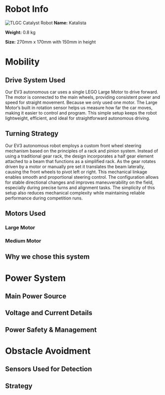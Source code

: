 # Robot Info
![TLGC Catalyst Robot](https://github.com/user-attachments/assets/9eab7df2-d8ef-4700-9e72-295631cccf4a)
**Name:** Katalista
                                                                                                                                                                   
**Weight:** 0.8 kg
                                                                                                                                                                   
**Size:** 270mm x 170mm with 150mm in height
                                                                                                                                                                    
# Mobility

## Drive System Used
Our EV3 autonomous car uses a single LEGO Large Motor to drive forward. The motor is connected to the main wheels, providing consistent power and speed for straight movement. Because we only used one motor. The Large Motor’s built in rotation sensor helps us measure how far the car moves, making it easier to control and program. This simple setup keeps the robot lightweight, efficient, and ideal for straightforward autonomous driving.

## Turning Strategy
Our EV3 autonomous robot employs a custom front wheel steering mechanism based on the principles of a rack and pinion system. Instead of using a traditional gear rack, the design incorporates a half gear element attached to a beam that functions as a simplified rack. As the gear rotates driven by a motor or manually pre set it translates the beam laterally, causing the front wheels to pivot left or right. This mechanical linkage enables smooth and proportional steering control. The configuration allows for stable directional changes and improves maneuverability on the field, especially during precise turns and alignment tasks. The simplicity of this setup also reduces mechanical complexity while maintaining reliable performance during competition runs.

## Motors Used
### Large Motor

### Medium Motor

## Why we chose this system

# Power System
## Main Power Source

## Voltage and Current Details

## Power Safety & Management

# Obstacle Avoidment

## Sensors Used for Detection

## Strategy

